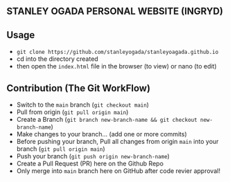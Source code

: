 ## STANLEY OGADA PERSONAL WEBSITE (INGRYD)

## Usage
- `git clone https://github.com/stanleyogada/stanleyoagada.github.io`
- cd into the directory created
- then open the `index.html` file in the browser (to view) or nano (to edit)

## Contribution (The Git WorkFlow)
- Switch to the `main` branch (`git checkout main`)
- Pull from origin (`git pull origin main`)
- Create a Branch (`git branch new-branch-name && git checkout new-branch-name`)
- Make changes to your branch... (add one or more commits)
- Before pushing your branch, Pull all changes from origin `main` into your branch (`git pull origin main`)
- Push your branch (`git push origin new-branch-name`)
- Create a Pull Request (PR) here on the Github Repo
- Only merge into `main` branch here on GitHub after code revier approval!

